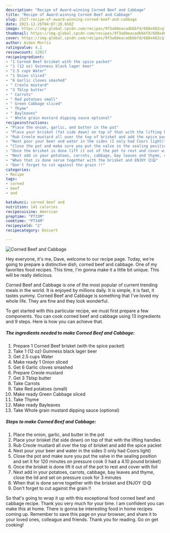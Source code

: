 ```yaml
---
description: "Recipe of Award-winning Corned Beef and Cabbage"
title: "Recipe of Award-winning Corned Beef and Cabbage"
slug: 2527-recipe-of-award-winning-corned-beef-and-cabbage
date: 2021-12-26T04:07:28.650Z
image: https://img-global.cpcdn.com/recipes/9f3a60eacadbbbfd/680x482cq70/corned-beef-and-cabbage-recipe-main-photo.jpg
thumbnail: https://img-global.cpcdn.com/recipes/9f3a60eacadbbbfd/680x482cq70/corned-beef-and-cabbage-recipe-main-photo.jpg
cover: https://img-global.cpcdn.com/recipes/9f3a60eacadbbbfd/680x482cq70/corned-beef-and-cabbage-recipe-main-photo.jpg
author: Aiden Morris
ratingvalue: 4.1
reviewcount: 12017
recipeingredient:
- "1 Corned Beef brisket with the spice packet"
- "1 (12 oz) Guinness black lager beer"
- "2.5 cups Water"
- "1 Onion sliced"
- "6 Garlic cloves smashed"
- " Creole mustard"
- "3 Tblsp butter"
- " Carrots"
- " Red potatoes small"
- " Green Cabbage sliced"
- " Thyme"
- " Bayleaves"
- " Whole grain mustard dipping sauce optional"
recipeinstructions:
- "Place the onion, garlic, and butter in the pot"
- "Place your brisket (fat side down) on top of that with the lifting handles"
- "Rub Creole mustard all over the top of brisket and add the spice packet"
- "Next pour your beer and water in the sides (I only had Coors light)"
- "Close the pot and make sure you put the valve in the sealing position and set it for 120 minutes on pressure cook (I had a 4.10 pound brisket)"
- "Once the brisket is done lift it out of the pot to rest and cover with foil"
- "Next add in your potatoes, carrots, cabbage, bay leaves and thyme, close the lid and set on pressure cook for 3 minutes"
- "When that is done serve together with the brisket and ENJOY 😊😋"
- "Don't forget to cut against the grain !!"
categories:
- Recipe
tags:
- corned
- beef
- and

katakunci: corned beef and 
nutrition: 141 calories
recipecuisine: American
preptime: "PT33M"
cooktime: "PT34M"
recipeyield: "2"
recipecategory: Dessert

---
```



![Corned Beef and Cabbage](https://img-global.cpcdn.com/recipes/9f3a60eacadbbbfd/680x482cq70/corned-beef-and-cabbage-recipe-main-photo.jpg)

Hey everyone, it's me, Dave, welcome to our recipe page. Today, we're going to prepare a distinctive dish, corned beef and cabbage. One of my favorites food recipes. This time, I'm gonna make it a little bit unique. This will be really delicious.

Corned Beef and Cabbage is one of the most popular of current trending meals in the world. It is enjoyed by millions daily. It is simple, it is fast, it tastes yummy. Corned Beef and Cabbage is something that I've loved my whole life. They are fine and they look wonderful.




To get started with this particular recipe, we must first prepare a few components. You can cook corned beef and cabbage using 13 ingredients and 9 steps. Here is how you can achieve that.

<!--inarticleads1-->

##### The ingredients needed to make Corned Beef and Cabbage:

1. Prepare 1 Corned Beef brisket (with the spice packet)
1. Take 1 (12 oz) Guinness black lager beer
1. Get 2.5 cups Water
1. Make ready 1 Onion sliced
1. Get 6 Garlic cloves smashed
1. Prepare  Creole mustard
1. Get 3 Tblsp butter
1. Take  Carrots
1. Take  Red potatoes (small)
1. Make ready  Green Cabbage sliced
1. Take  Thyme
1. Make ready  Bayleaves
1. Take  Whole grain mustard dipping sauce (optional)




<!--inarticleads2-->

##### Steps to make Corned Beef and Cabbage:

1. Place the onion, garlic, and butter in the pot
1. Place your brisket (fat side down) on top of that with the lifting handles
1. Rub Creole mustard all over the top of brisket and add the spice packet
1. Next pour your beer and water in the sides (I only had Coors light)
1. Close the pot and make sure you put the valve in the sealing position and set it for 120 minutes on pressure cook (I had a 4.10 pound brisket)
1. Once the brisket is done lift it out of the pot to rest and cover with foil
1. Next add in your potatoes, carrots, cabbage, bay leaves and thyme, close the lid and set on pressure cook for 3 minutes
1. When that is done serve together with the brisket and ENJOY 😊😋
1. Don't forget to cut against the grain !!




So that's going to wrap it up with this exceptional food corned beef and cabbage recipe. Thank you very much for your time. I am confident you can make this at home. There is gonna be interesting food in home recipes coming up. Remember to save this page on your browser, and share it to your loved ones, colleague and friends. Thank you for reading. Go on get cooking!

